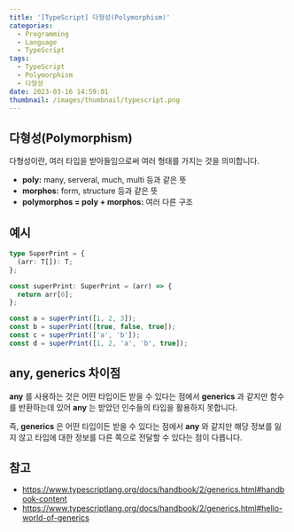 ```yaml
---
title: '[TypeScript] 다형성(Polymorphism)'
categories:
  - Programming
  - Language
  - TypeScript
tags:
  - TypeScript
  - Polymorphism
  - 다형성
date: 2023-03-16 14:59:01
thumbnail: /images/thumbnail/typescript.png
---
```


## 다형성(Polymorphism)

다형성이란, 여러 타입을 받아들임으로써 여러 형태를 가지는 것을 의미합니다.

- **poly:** many, serveral, much, multi 등과 같은 뜻
- **morphos:** form, structure 등과 같은 뜻
- **polymorphos = poly + morphos:** 여러 다른 구조

## 예시

```ts
type SuperPrint = {
  (arr: T[]): T;
};

const superPrint: SuperPrint = (arr) => {
  return arr[0];
};

const a = superPrint([1, 2, 3]);
const b = superPrint([true, false, true]);
const c = superPrint(['a', 'b']);
const d = superPrint([1, 2, 'a', 'b', true]);
```

## any, generics 차이점

**any** 를 사용하는 것은 어떤 타입이든 받을 수 있다는 점에서 **generics** 과 같지만 함수를 반환하는데 있어 **any** 는 받았던 인수들의 타입을 활용하지 못합니다.

즉, **generics** 은 어떤 타입이든 받을 수 있다는 점에서 **any** 와 같지만 해당 정보를 잃지 않고 타입에 대한 정보를 다른 쪽으로 전달할 수 있다는 점이 다릅니다.

## 참고

- https://www.typescriptlang.org/docs/handbook/2/generics.html#handbook-content
- https://www.typescriptlang.org/docs/handbook/2/generics.html#hello-world-of-generics

